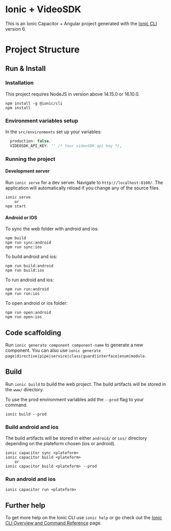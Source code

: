 # Ionic + VideoSDK

This is an Ionic Capacitor + Angular project generated with the [Ionic CLI](https://ionicframework.com/docs/cli) version 6.

# Project Structure

## Run & Install

### Installation

This project requires NodeJS in version above 14.15.0 or 16.10.0.

```shell
npm install -g @ionic/cli
npm install
```

### Environment variables setup

In the `src/environments` set up your variables:

```ts
  production: false,
  VIDEOSDK_API_KEY: '' /* Your videoSDK api key */,
```

### Running the project

#### Development server

Run `ionic serve` for a dev server. Navigate to `http://localhost:8100/`. The application will automatically reload if you change any of the source files.

```shell
ionic serve
    or
npm start
```

#### Android or IOS

To sync the web folder with android and ios:

```shell
npm build
npm run sync:android
npm run sync:ios
```

To build android and ios:

```shell
npm run build:android
npm run build:ios
```

To run android and ios:

```shell
npm run run:android
npm run run:ios
```

To open android or ios folder:

```shell
npm run open:android
npm run open:ios
```

## Code scaffolding

Run `ionic generate component component-name` to generate a new component. You can also use `ionic generate page|directive|pipe|service|class|guard|interface|enum|module`.

## Build

Run `ionic build` to build the web project. The build artifacts will be stored in the `www/` directory.

To use the prod environment variables add the `--prod` flag to your command.

```shell
ionic build --prod
```

### Build android and ios

The build artifacts will be stored in either `android/` or `ios/` directory depending on the plateform chosen (ios or android).

```shell
ionic capacitor sync <plateform>
ionic capacitor build <plateform>
    or
ionic capacitor build <plateform> --prod
```

### Run android and ios

```shell
ionic capacitor run <plateform>
```

## Further help

To get more help on the Ionic CLI use `ionic help` or go check out the [Ionic CLI Overview and Command Reference](https://ionicframework.com/docs/cli) page.
